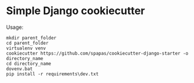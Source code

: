 Simple Django cookiecutter
==========================

Usage:

```
mkdir parent_folder
cd parent_folder
virtualenv venv
cookiecutter https://github.com/spapas/cookiecutter-django-starter -o directory_name
cd directory_name
dovenv.bat
pip install -r requirements\dev.txt
```